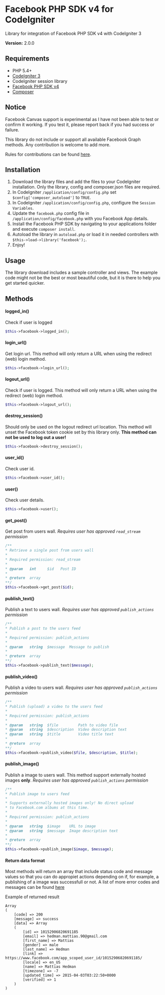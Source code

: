 # Facebook PHP SDK v4 for CodeIgniter
Library for integration of Facebook PHP SDK v4 with CodeIgniter 3

**Version:** 2.0.0

## Requirements
- PHP 5.4+
- [CodeIgniter 3](http://www.codeigniter.com/)
- CodeIgniter session library
- [Facebook PHP SDK v4](https://packagist.org/packages/facebook/php-sdk-v4)
- [Composer](https://getcomposer.org/)

## Notice
Facebook Canvas support is experimental as I have not been able to test or confirm it working. If you test it, please report back if you had success or failure.

This library do not include or support all available Facebook Graph methods. Any contribution is welcome to add more.

Rules for contributions can be found [here](https://github.com/darkwhispering/facebook-sdk-v4-codeigniter/blob/2/contributing.md).

## Installation
1. Download the library files and add the files to your CodeIgniter installation. Only the library, config and composer.json files are required.
1. In CodeIgniter `/application/config/config.php` set `$config['composer_autoload']` to `TRUE`.
2. In CodeIgniter `/application/config/config.php`, configure the `Session Variables`.
3. Update the `facebook.php` config file in `/application/config/facebook.php` with you Facebook App details.
4. Install the Facebook PHP SDK by navigating to your applications folder and execute `composer install`.
6. Autoload the library in `autoload.php` or load it in needed controllers with `$this->load->library('facebook');`.
5. Enjoy!

## Usage
The library download includes a sample controller and views. The example code might not be the best or most beautiful code, but it is there to help you get started quicker.

## Methods

#### logged_in()
Check if user is logged
```php
$this->facebook->logged_in();
```

#### login_url()
Get login url. This method will only return a URL when using the redirect (web) login method.
```php
$this->facebook->login_url();
```

#### logout_url()
Check if user is logged. This method will only return a URL when using the redirect (web) login method.
```php
$this->facebook->logout_url();
```

#### destroy_session()
Should only be used on the logout redirect url location. This method will unset the Facebook token cookie set by this library only. **This method can not be used to log out a user!**
```php
$this->facebook->destroy_session();
```

#### user_id()
Check user id.
```php
$this->facebook->user_id();
```

#### user()
Check user details.
```php
$this->facebook->user();
```

#### get_post()
Get post from users wall.
*Requires user has approved `read_stream` permission*
```php
/**
* Retrieve a single post from users wall
*
* Required permission: read_stream
*
* @param   int     $id   Post ID
*
* @return  array
**/
$this->facebook->get_post($id);
```

#### publish_text()
Publish a text to users wall.
*Requires user has approved `publish_actions` permission*
```php
/**
* Publish a post to the users feed
*
* Required permission: publish_actions
*
* @param   string  $message  Message to publish
*
* @return  array
**/
$this->facebook->publish_text($message);
```

#### publish_video()
Publish a video to users wall.
*Requires user has approved `publish_actions` permission*
```php
/**
* Publish (upload) a video to the users feed
*
* Required permission: publish_actions
*
* @param   string  $file         Path to video file
* @param   string  $description  Video description text
* @param   string  $title        Video title text
*
* @return  array
**/
$this->facebook->publish_video($file, $description, $title);
```

#### publish_image()
Publish a image to users wall. This method support externally hosted images **only**.
*Requires user has approved `publish_actions` permission*
```php
/**
* Publish image to users feed
*
* Supports externally hosted images only! No direct upload
* to Facebook.com albums at this time.
*
* Required permission: publish_actions
*
* @param   string  $image    URL to image
* @param   string  $message  Image description text
*
* @return  array
**/
$this->facebook->publish_image($image, $message);
```

#### Return data format
Most methods will return an array that include status code and message values so that you can do appropiet actions depending on if, for example, a publishing of a image was successfull or not. A list of more error codes and messages can be found [here](https://developers.facebook.com/docs/graph-api/using-graph-api/v2.3#errors)

Example of returned result
```
Array
(
    [code] => 200
    [message] => success
    [data] => Array
    (
        [id] => 10152906820691185
        [email] => hedman.mattias.90@gmail.com
        [first_name] => Mattias
        [gender] => male
        [last_name] => Hedman
        [link] => https://www.facebook.com/app_scoped_user_id/10152906820691185/
        [locale] => en_US
        [name] => Mattias Hedman
        [timezone] => -7
        [updated_time] => 2015-04-03T03:22:50+0000
        [verified] => 1
    )
)
```
